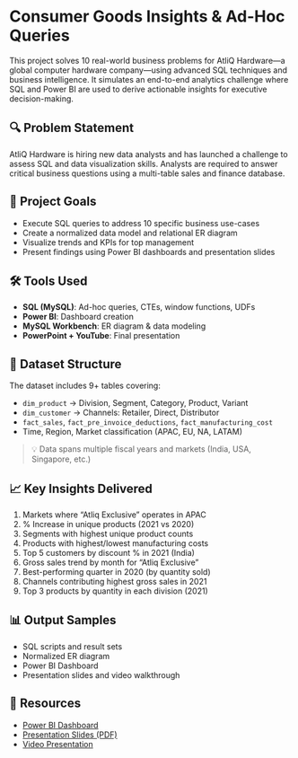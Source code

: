 # Consumer Goods Insights & Ad-Hoc Queries

This project solves 10 real-world business problems for AtliQ Hardware—a global computer hardware company—using advanced SQL techniques and business intelligence. It simulates an end-to-end analytics challenge where SQL and Power BI are used to derive actionable insights for executive decision-making.

## 🔍 Problem Statement

AtliQ Hardware is hiring new data analysts and has launched a challenge to assess SQL and data visualization skills. Analysts are required to answer critical business questions using a multi-table sales and finance database.

## 🎯 Project Goals

- Execute SQL queries to address 10 specific business use-cases
- Create a normalized data model and relational ER diagram
- Visualize trends and KPIs for top management
- Present findings using Power BI dashboards and presentation slides

## 🛠️ Tools Used

- **SQL (MySQL)**: Ad-hoc queries, CTEs, window functions, UDFs
- **Power BI**: Dashboard creation
- **MySQL Workbench**: ER diagram & data modeling
- **PowerPoint + YouTube**: Final presentation

## 🧠 Dataset Structure

The dataset includes 9+ tables covering:

- `dim_product` → Division, Segment, Category, Product, Variant  
- `dim_customer` → Channels: Retailer, Direct, Distributor  
- `fact_sales`, `fact_pre_invoice_deductions`, `fact_manufacturing_cost`  
- Time, Region, Market classification (APAC, EU, NA, LATAM)

> 💡 Data spans multiple fiscal years and markets (India, USA, Singapore, etc.)

## 📈 Key Insights Delivered

1. Markets where “Atliq Exclusive” operates in APAC  
2. % Increase in unique products (2021 vs 2020)  
3. Segments with highest unique product counts  
4. Products with highest/lowest manufacturing costs  
5. Top 5 customers by discount % in 2021 (India)  
6. Gross sales trend by month for “Atliq Exclusive”  
7. Best-performing quarter in 2020 (by quantity sold)  
8. Channels contributing highest gross sales in 2021  
9. Top 3 products by quantity in each division (2021)

## 📊 Output Samples

- SQL scripts and result sets
- Normalized ER diagram  
- Power BI Dashboard  
- Presentation slides and video walkthrough

## 📎 Resources

- [Power BI Dashboard](https://app.powerbi.com/view?r=eyJrIjoiMTQ4N2JiM2ItZjFkZC00NjdiLTlhNGMtNGUzNTJiNTlmNGM4IiwidCI6ImM2ZTU0OWIzLTVmNDUtNDAzMi1hYWU5LWQ0MjQ0ZGM1YjJjNCJ9)  
- [Presentation Slides (PDF)](https://github.com/mythilyram/Consumer-Goods-Insights-and-Adhoc-queries/blob/main/Presentation%20slides.pdf)  
- [Video Presentation](https://youtu.be/cNJZylMQ12A)  

